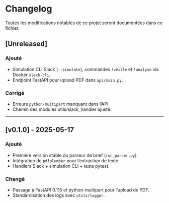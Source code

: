 # Changelog

Toutes les modifications notables de ce projet seront documentées dans ce fichier.

## [Unreleased]

### Ajouté
- Simulation CLI Slack (`--simulate`), commandes `!veille` et `!analyse` via Docker `slack-cli`.
- Endpoint FastAPI pour upload PDF dans `api/main.py`.

### Corrigé
- Erreurs `python-multipart` manquant dans l’API.
- Chemin des modules utils/slack_handler ajusté.

---

## [v0.1.0] - 2025-05-17

### Ajouté
- Première version stable du parseur de brief (`run_parser.py`).
- Intégration de `pdfplumber` pour l’extraction de texte.
- Handlers Slack + simulation CLI + tests pytest.

### Changé
- Passage à FastAPI 0.115 et python-multipart pour l’upload de PDF.
- Standardisation des logs avec `utils/logger`.

